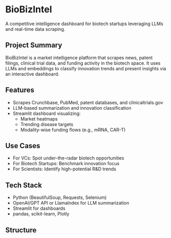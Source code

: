 # BioBizIntel 

A competitive intelligence dashboard for biotech startups leveraging LLMs and real-time data scraping.

## Project Summary
BioBizIntel is a market intelligence platform that scrapes news, patent filings, clinical trial data, and funding activity in the biotech space. It uses LLMs and embeddings to classify innovation trends and present insights via an interactive dashboard.

## Features
- Scrapes Crunchbase, PubMed, patent databases, and clinicaltrials.gov
- LLM-based summarization and innovation classification
- Streamlit dashboard visualizing:
  - Market heatmaps
  - Trending disease targets
  - Modality-wise funding flows (e.g., mRNA, CAR-T)

## Use Cases
- For VCs: Spot under-the-radar biotech opportunities
- For Biotech Startups: Benchmark innovation focus
- For Scientists: Identify high-potential R&D trends

## Tech Stack
- Python (BeautifulSoup, Requests, Selenium)
- OpenAI/GPT API or LlamaIndex for LLM summarization
- Streamlit for dashboards
- pandas, scikit-learn, Plotly

## Structure
